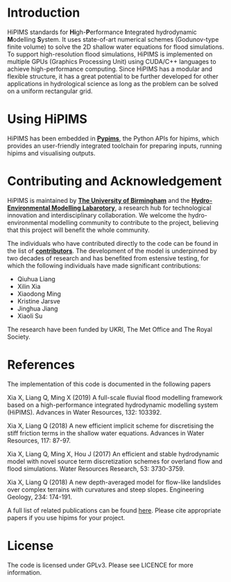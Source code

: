 # Introduction

HiPIMS standards for **Hi**gh-**P**erformance **I**ntegrated hydrodynamic
**M**odelling **S**ystem. It uses state-of-art numerical schemes
(Godunov-type finite volume) to solve the 2D shallow water equations for flood simulations. To support high-resolution flood simulations, HiPIMS is implemented on multiple
GPUs (Graphics Processing Unit) using CUDA/C++ languages to achieve high-performance computing. Since HiPIMS has a modular and flexible structure, it has a great potential to be further developed for other applications in hydrological science as long as the problem can be solved on a uniform rectangular grid.

# Using HiPIMS

HiPIMS has been embedded in **[Pypims](https://pypims.readthedocs.io/en/latest/)**, the Python APIs for hipims, which provides an user-friendly integrated toolchain for preparing inputs, running hipims and visualising outputs.

# Contributing and Acknowledgement

HiPIMS is maintained by **[The University of Birmingham](https://www.birmingham.ac.uk/schools/engineering/civil-engineering/index.aspx)** and the **[Hydro-Environmental Modelling Labarotory](http://www.hemlab.org)**, a research hub for technological innovation and interdisciplinary collaboration. We welcome the hydro-environmental modelling community to contribute to the project, believing that this project will benefit the whole community.

The individuals who have contributed directly to the code can be found in the list of **[contributors](https://github.com/HEMLab/hipims/graphs/contributors)**. The development of the model is underpinned by two decades of research and has benefited from estensive testing, for which the following individuals have made significant contributions:

- Qiuhua Liang
- Xilin Xia
- Xiaodong Ming
- Kristine Jarsve
- Jinghua Jiang
- Xiaoli Su

The research have been funded by UKRI, The Met Office and The Royal Society.

# References

The implementation of this code is documented in the following papers

Xia X, Liang Q, Ming X (2019) A full-scale fluvial flood modelling framework based on a high-performance integrated hydrodynamic modelling system (HiPIMS). Advances in Water Resources, 132: 103392.

Xia X, Liang Q (2018) A new efficient implicit scheme for discretising the stiff friction terms in the shallow water equations. Advances in Water Resources, 117: 87-97.

Xia X, Liang Q, Ming X, Hou J (2017) An efficient and stable hydrodynamic model with novel source term discretization schemes for overland flow and flood simulations. Water Resources Research, 53: 3730-3759.

Xia X, Liang Q (2018) A new depth-averaged model for flow-like landslides over complex terrains with curvatures and steep slopes. Engineering Geology, 234: 174-191.

A full list of related publications can be found [here](https://github.com/HEMLab/hipims/wiki/References). Please cite appropriate papers if you use hipims for your project.

# License

The code is licensed under GPLv3. Please see LICENCE for more information.
